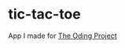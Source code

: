 # tic-tac-toe
App I made for [The Oding Project](https://www.theodinproject.com/lessons/node-path-javascript-tic-tac-toe)

